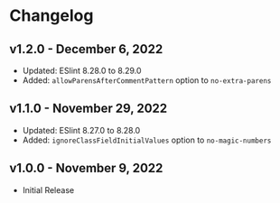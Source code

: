 # Changelog

## v1.2.0 - December 6, 2022

  - Updated: ESlint 8.28.0 to 8.29.0
  - Added: `allowParensAfterCommentPattern` option to `no-extra-parens`

## v1.1.0 - November 29, 2022

  - Updated: ESlint 8.27.0 to 8.28.0
  - Added: `ignoreClassFieldInitialValues` option to `no-magic-numbers`

## v1.0.0 - November 9, 2022

  - Initial Release
